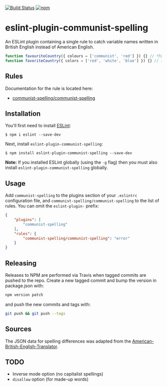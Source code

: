 [![Build Status](https://travis-ci.org/dprgarner/eslint-plugin-communist-spelling.svg?branch=master)](https://travis-ci.org/dprgarner/eslint-plugin-communist-spelling)
[![npm](https://img.shields.io/npm/v/eslint-plugin-communist-spelling)](http://npmjs.com/package/eslint-plugin-communist-spelling)

# eslint-plugin-communist-spelling

An ESLint plugin containing a single rule to catch variable names written in British English instead of American English.

```js
function favouriteCountry({ colours = ['communist', 'red'] }) {} // 👎😠☭
function favoriteCountry({ colors = ['red', 'white', 'blue'] }) {} // 👍🇺🇸🦅
```

## Rules

Documentation for the rule is located here:

- [communist-spelling/communist-spelling](https://github.com/dprgarner/eslint-plugin-communist-spelling/tree/master/docs/rules/communist-spelling.md)

## Installation

You'll first need to install [ESLint](http://eslint.org):

```
$ npm i eslint --save-dev
```

Next, install `eslint-plugin-communist-spelling`:

```
$ npm install eslint-plugin-communist-spelling --save-dev
```

**Note:** If you installed ESLint globally (using the `-g` flag) then you must also install `eslint-plugin-communist-spelling` globally.

## Usage

Add `communist-spelling` to the plugins section of your `.eslintrc` configuration file, and `communist-spelling/communist-spelling` to the list of rules. You can omit the `eslint-plugin-` prefix:

```json
{
    "plugins": [
        "communist-spelling"
    ],
    "rules": {
        "communist-spelling/communist-spelling": "error"
    }
}
```

## Releasing

Releases to NPM are performed via Travis when tagged commits are pushed to the
repo. Create a new tagged commit and bump the version in package.json with:

```bash
npm version patch
```

and push the new commits and tags with:

```bash
git push && git push --tags
```

## Sources

The JSON data for spelling differences was adapted from the [American-British-English-Translator][translator].

[translator]: https://github.com/hyperreality/American-British-English-Translator

## TODO

- Inverse mode option (no capitalist spellings)
- `disallow` option (for made-up words)